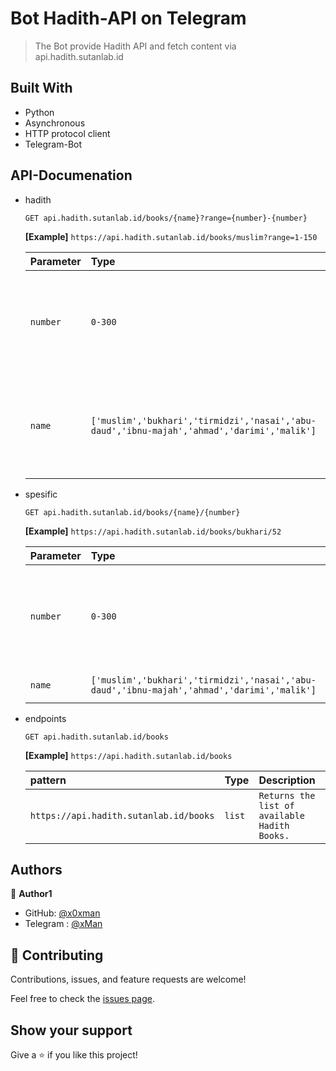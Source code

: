 
# Bot Hadith-API on Telegram 

> The Bot provide Hadith API and fetch content via api.hadith.sutanlab.id


## Built With

- Python
- Asynchronous
- HTTP protocol client
- Telegram-Bot

## API-Documenation
- hadith
    ```http
    GET api.hadith.sutanlab.id/books/{name}?range={number}-{number}
    ```

    **[Example]** `https://api.hadith.sutanlab.id/books/muslim?range=1-150`

    | Parameter | Type | Description |
    | :--- | :--- | :--- |
    | `number` | `0-300` | `Returns hadiths by range of number. (Note: For performance reasons, max accepted range: 300)` |
    | `name` | `['muslim','bukhari','tirmidzi','nasai','abu-daud','ibnu-majah','ahmad','darimi','malik']` | `Returns hadiths by range of number. (Note: For performance reasons, max accepted range: 300)` |
 
- spesific
    ```http
    GET api.hadith.sutanlab.id/books/{name}/{number}
    ```

    **[Example]** `https://api.hadith.sutanlab.id/books/bukhari/52`

    | Parameter | Type | Description |
    | :--- | :--- | :--- |
    | `number` | `0-300` | `Returns hadiths by range of number. (Note: For performance reasons, max accepted range: 300)` |
    | `name` | `['muslim','bukhari','tirmidzi','nasai','abu-daud','ibnu-majah','ahmad','darimi','malik']` | `Returns spesific hadith` |

- endpoints
    ```http
    GET api.hadith.sutanlab.id/books
    ```

    **[Example]** `https://api.hadith.sutanlab.id/books`

    | pattern | Type | Description |
    | :--- | :--- | :--- |
    | `https://api.hadith.sutanlab.id/books` | `list` | `Returns the list of available Hadith Books.` |
    
## Authors

👤 **Author1**

- GitHub: [@x0xman](https://github.com/x0xman)
- Telegram : [@xMan](https://t.me/x0x3b)

## 🤝 Contributing

Contributions, issues, and feature requests are welcome!

Feel free to check the [issues page](../../issues/).

## Show your support

Give a ⭐️ if you like this project!
